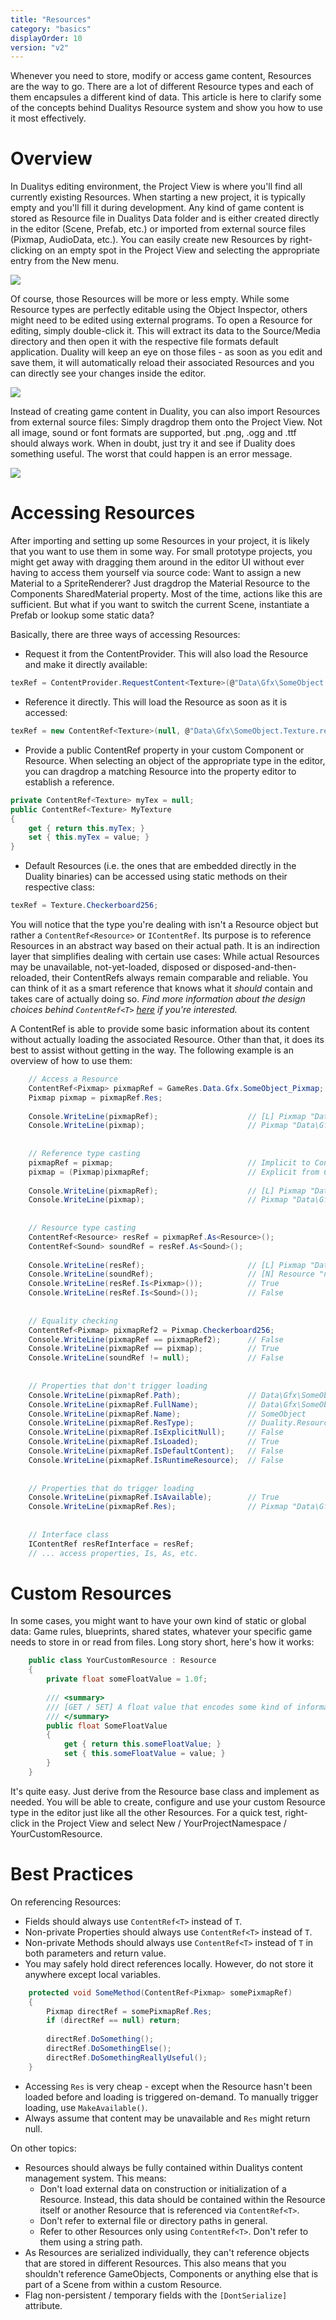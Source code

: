```yaml
---
title: "Resources"
category: "basics"
displayOrder: 10
version: "v2"
---
```


Whenever you need to store, modify or access game content, Resources are the way to go. There are a lot of different Resource types and each of them encapsules a different kind of data. This article is here to clarify some of the concepts behind Dualitys Resource system and show you how to use it most effectively.

# Overview

In Dualitys editing environment, the Project View is where you'll find all currently existing Resources. When starting a new project, it is typically empty and you'll fill it during development. Any kind of game content is stored as Resource file in Dualitys Data folder and is either created directly in the editor (Scene, Prefab, etc.) or imported from external source files (Pixmap, AudioData, etc.). You can easily create new Resources by right-clicking on an empty spot in the Project View and selecting the appropriate entry from the New menu. 

![](../img/Resource/CreateResources.png)

Of course, those Resources will be more or less empty. While some Resource types are perfectly editable using the Object Inspector, others might need to be edited using external programs. To open a Resource for editing, simply double-click it. This will extract its data to the Source/Media directory and then open it with the respective file formats default application. Duality will keep an eye on those files - as soon as you edit and save them, it will automatically reload their associated Resources and you can directly see your changes inside the editor.

![](../img/Resource/OpenResourcesExternal.png)

Instead of creating game content in Duality, you can also import Resources from external source files: Simply dragdrop them onto the Project View. Not all image, sound or font formats are supported, but .png, .ogg and .ttf should always work. When in doubt, just try it and see if Duality does something useful. The worst that could happen is an error message.

![](../img/Resource/ImportResources.png)

# Accessing Resources

After importing and setting up some Resources in your project, it is likely that you want to use them in some way. For small prototype projects, you might get away with dragging them around in the editor UI without ever having to access them yourself via source code: Want to assign a new Material to a SpriteRenderer? Just dragdrop the Material Resource to the Components SharedMaterial property. Most of the time, actions like this are sufficient. But what if you want to switch the current Scene, instantiate a Prefab or lookup some static data?

Basically, there are three ways of accessing Resources:

  * Request it from the ContentProvider. This will also load the Resource and make it directly available: 

```csharp
texRef = ContentProvider.RequestContent<Texture>(@"Data\Gfx\SomeObject.Texture.res");
```

  * Reference it directly. This will load the Resource as soon as it is accessed:

```csharp
texRef = new ContentRef<Texture>(null, @"Data\Gfx\SomeObject.Texture.res");
```

  * Provide a public ContentRef property in your custom Component or Resource. When selecting an object of the appropriate type in the editor, you can dragdrop a matching Resource into the property editor to establish a reference.

```csharp
private ContentRef<Texture> myTex = null;
public ContentRef<Texture> MyTexture
{
    get { return this.myTex; }
    set { this.myTex = value; }
}
```

  * Default Resources (i.e. the ones that are embedded directly in the Duality binaries) can be accessed using static methods on their respective class: 

```csharp
texRef = Texture.Checkerboard256;
```

You will notice that the type you're dealing with isn't a Resource object but rather a `ContentRef<Resource>` or `IContentRef`. Its purpose is to reference Resources in an abstract way based on their actual path. It is an indirection layer that simplifies dealing with certain use cases: While actual Resources may be unavailable, not-yet-loaded, disposed or disposed-and-then-reloaded, their ContentRefs always remain comparable and reliable. You can think of it as a smart reference that knows what it _should_ contain and takes care of actually doing so. _Find more information about the design choices behind `ContentRef<T>` [here](https://blog.adamslair.net/posts/2013-03-06/mailbag-civilization-and-contentrefs/) if you're interested._

A ContentRef is able to provide some basic information about its content without actually loading the associated Resource. Other than that, it does its best to assist without getting in the way. The following example is an overview of how to use them:

```csharp
    // Access a Resource
    ContentRef<Pixmap> pixmapRef = GameRes.Data.Gfx.SomeObject_Pixmap;
    Pixmap pixmap = pixmapRef.Res;
    
    Console.WriteLine(pixmapRef);                    // [L] Pixmap "Data\Gfx\SomeObject"
    Console.WriteLine(pixmap);                       // Pixmap "Data\Gfx\SomeObject"
    
    
    // Reference type casting
    pixmapRef = pixmap;                              // Implicit to ContentRef
    pixmap = (Pixmap)pixmapRef;                      // Explicit from ContentRef
    
    Console.WriteLine(pixmapRef);                    // [L] Pixmap "Data\Gfx\SomeObject"
    Console.WriteLine(pixmap);                       // Pixmap "Data\Gfx\SomeObject"
    
    
    // Resource type casting
    ContentRef<Resource> resRef = pixmapRef.As<Resource>();
    ContentRef<Sound> soundRef = resRef.As<Sound>();
    
    Console.WriteLine(resRef);                       // [L] Pixmap "Data\Gfx\SomeObject"
    Console.WriteLine(soundRef);                     // [N] Resource "null"
    Console.WriteLine(resRef.Is<Pixmap>());          // True
    Console.WriteLine(resRef.Is<Sound>());           // False
    
    
    // Equality checking
    ContentRef<Pixmap> pixmapRef2 = Pixmap.Checkerboard256;
    Console.WriteLine(pixmapRef == pixmapRef2);      // False
    Console.WriteLine(pixmapRef == pixmap);          // True
    Console.WriteLine(soundRef != null);             // False
    
    
    // Properties that don't trigger loading
    Console.WriteLine(pixmapRef.Path);               // Data\Gfx\SomeObject.Pixmap.res
    Console.WriteLine(pixmapRef.FullName);           // Data\Gfx\SomeObject
    Console.WriteLine(pixmapRef.Name);               // SomeObject
    Console.WriteLine(pixmapRef.ResType);            // Duality.Resources.Pixmap
    Console.WriteLine(pixmapRef.IsExplicitNull);     // False
    Console.WriteLine(pixmapRef.IsLoaded);           // True
    Console.WriteLine(pixmapRef.IsDefaultContent);   // False
    Console.WriteLine(pixmapRef.IsRuntimeResource);  // False
    
    
    // Properties that do trigger loading
    Console.WriteLine(pixmapRef.IsAvailable);        // True
    Console.WriteLine(pixmapRef.Res);                // Pixmap "Data\Gfx\SomeObject"
    
    
    // Interface class
    IContentRef resRefInterface = resRef;
    // ... access properties, Is, As, etc.
```

# Custom Resources

In some cases, you might want to have your own kind of static or global data: Game rules, blueprints, shared states, whatever your specific game needs to store in or read from files. Long story short, here's how it works:

```csharp    
    public class YourCustomResource : Resource
    {
        private float someFloatValue = 1.0f;
    
        /// <summary>
        /// [GET / SET] A float value that encodes some kind of information.
        /// </summary>
        public float SomeFloatValue
        {
            get { return this.someFloatValue; }
            set { this.someFloatValue = value; }
        }
    }
```

It's quite easy. Just derive from the Resource base class and implement as needed. You will be able to create, configure and use your custom Resource type in the editor just like all the other Resources. For a quick test, right-click in the Project View and select New / YourProjectNamespace / YourCustomResource.

# Best Practices

On referencing Resources:

  * Fields should always use `ContentRef<T>` instead of `T`.
  * Non-private Properties should always use `ContentRef<T>` instead of `T`.
  * Non-private Methods should always use `ContentRef<T>` instead of `T` in both parameters and return value.
  * You may safely hold direct references locally. However, do not store it anywhere except local variables.

```csharp
    protected void SomeMethod(ContentRef<Pixmap> somePixmapRef)
    {
        Pixmap directRef = somePixmapRef.Res;
        if (directRef == null) return;
    
        directRef.DoSomething();
        directRef.DoSomethingElse();
        directRef.DoSomethingReallyUseful();
    }
```

  * Accessing `Res` is very cheap - except when the Resource hasn't been loaded before and loading is triggered on-demand. To manually trigger loading, use `MakeAvailable()`.
  * Always assume that content may be unavailable and `Res` might return null.
  
On other topics:

  * Resources should always be fully contained within Dualitys content management system. This means:
    * Don't load external data on construction or initialization of a Resource. Instead, this data should be contained within the Resource itself or another Resource that is referenced via `ContentRef<T>`.
    * Don't refer to external file or directory paths in general.
    * Refer to other Resources only using `ContentRef<T>`. Don't refer to them using a string path.
  * As Resources are serialized individually, they can't reference objects that are stored in different Resources. This also means that you shouldn't reference GameObjects, Components or anything else that is part of a Scene from within a custom Resource.
  * Flag non-persistent / temporary fields with the `[DontSerialize]` attribute.